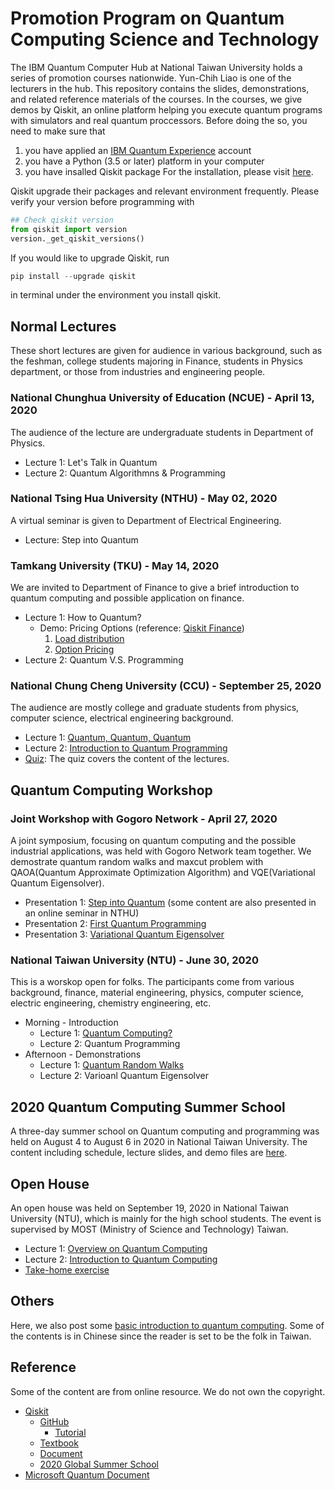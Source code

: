# Promotion Program on Quantum Computing Science and Technology
The IBM Quantum Computer Hub at National Taiwan University holds a series of promotion courses nationwide. Yun-Chih Liao is one of the lecturers in the hub. This repository contains the slides, demonstrations, and related reference materials of the courses.
In the courses, we give demos by Qiskit, an online platform helping you execute quantum programs with simulators and real quantum proccessors. Before doing the so, you need to make sure that 
1. you have applied an [IBM Quantum Experience](https://quantum-computing.ibm.com/) account
2. you have a Python (3.5 or later) platform in your computer
3. you have insalled Qiskit package
For the installation, please visit [here](https://github.com/ycldingo/IBMQ/blob/master/README.md). 

Qiskit upgrade their packages and relevant environment frequently. Please verify your version before programming with 
```python
## Check qiskit version
from qiskit import version
version._get_qiskit_versions()
```
If you would like to upgrade Qiskit, run
```python
pip install --upgrade qiskit
```
in terminal under the environment you install qiskit.

## Normal Lectures 
These short lectures are given for audience in various background, such as the feshman, college students majoring in Finance, students in Physics department, or those from industries and engineering people.

### National Chunghua University of Education (NCUE) - April 13, 2020
The audience of the lecture are undergraduate students in Department of Physics.
- Lecture 1: Let's Talk in Quantum
- Lecture 2: Quantum Algorithmns & Programming

### National Tsing Hua University (NTHU) - May 02, 2020
A virtual seminar is given to Department of Electrical Engineering.
- Lecture: Step into Quantum

### Tamkang University (TKU) - May 14, 2020
We are invited to Department of Finance to give a brief introduction to quantum computing and possible application on finance.
- Lecture 1: How to Quantum?
  - Demo: Pricing Options (reference: [Qiskit Finance](https://github.com/Qiskit/qiskit-tutorials/blob/4e76af1f26af57f3a1112318e5c611c52cf960de/qiskit/advanced/aqua/finance/simulation/european_call_option_pricing.ipynb))
    1. [Load distribution](https://github.com/ycldingo/QuantumComputer_tw/blob/master/demo/LoadDistribution.ipynb)
    2. [Option Pricing](https://github.com/ycldingo/QuantumComputer_tw/blob/master/demo/OptionPricing_butterfly.ipynb)
- Lecture 2: Quantum V.S. Programming

### National Chung Cheng University (CCU) - September 25, 2020
The audience are mostly college and graduate students from physics, computer science, electrical engineering background.
- Lecture 1: [Quantum, Quantum, Quantum](https://github.com/ycldingo/QuantumComputer_tw/blob/master/slides/CCU092520-QuantumQuantumQuantum.pdf)
- Lecture 2: [Introduction to Quantum Programming](https://github.com/ycldingo/QuantumComputer_tw/blob/master/slides/CCU092520-IntorductionToQuantumProgramming.pdf)
- [Quiz](https://forms.gle/kUZdNFa4N5WY7PjH8): The quiz covers the content of the lectures.

## Quantum Computing Workshop
### Joint Workshop with Gogoro Network - April 27, 2020
A joint symposium, focusing on quantum computing and the possible industrial applications, was held with Gogoro Network team together. We demostrate quantum random walks and maxcut problem with QAOA(Quantum Approximate Optimization Algorithm) and VQE(Variational Quantum Eigensolver).
- Presentation 1: [Step into Quantum](https://github.com/ycldingo/QuantumComputer_tw/blob/master/slides/Step%20into%20Quantum.pdf) (some content are also presented in an online seminar in NTHU)
- Presentation 2: [First Quantum Programming](https://github.com/ycldingo/QuantumComputer_tw/blob/master/slides/First%20Quantum%20Programming.pdf)
- Presentation 3: [Variational Quantum Eigensolver](https://github.com/ycldingo/QuantumComputer_tw/blob/master/slides/Variational%20Quantum%20Eigensolver.pdf)

### National Taiwan University (NTU) - June 30, 2020
This is a worskop open for folks. The participants come from various background, finance, material engineering, physics, computer science, electric engineering, chemistry engineering, etc. 
- Morning - Introduction
  - Lecture 1: [Quantum Computing?](https://github.com/ycldingo/QuantumComputer_tw/blob/master/slides/063020-QuantumComputing.pdf)
  - Lecture 2: Quantum Programming
- Afternoon - Demonstrations
  - Lecture 1: [Quantum Random Walks](https://github.com/ycldingo/QuantumComputer_tw/blob/master/slides/063020-QuantumRandomWalks.pdf)
  - Lecture 2: Varioanl Quantum Eigensolver


## 2020 Quantum Computing Summer School
A three-day summer school on Quantum computing and programming was held on August 4 to August 6 in 2020 in National Taiwan University. The content including schedule, lecture slides, and demo files are [here](https://github.com/ycldingo/QuantumComputing_2020Summer).

## Open House
An open house was held on September 19, 2020 in National Taiwan University (NTU), which is mainly for the high school students. The event is supervised by MOST (Ministry of Science and Technology) Taiwan.
- Lecture 1: [Overview on Quantum Computing](https://github.com/ycldingo/QuantumComputer_tw/blob/master/slides/OpenHouse091920-overview.pdf)
- Lecture 2: [Introduction to Quantum Computing](https://github.com/ycldingo/QuantumComputer_tw/blob/master/slides/OpenHouse091920-introduction.pdf)
- [Take-home exercise](https://github.com/ycldingo/QuantumComputer_tw/tree/master/exercise)

## Others
Here, we also post some [basic introduction to quantum computing](https://github.com/ycldingo/QuantumComputer_tw/blob/master/QA_QuantumComputer.ipynb). Some of the contents is in Chinese since the reader is set to be the folk in Taiwan.


## Reference
Some of the content are from online resource. We do not own the copyright.
- [Qiskit](https://qiskit.org/)
  - [GitHub](https://github.com/Qiskit)
    - [Tutorial](https://github.com/Qiskit/qiskit-tutorials)
  - [Textbook](https://qiskit.org/textbook/preface.html)
  - [Document](https://qiskit.org/documentation/)
  - [2020 Global Summer School](https://qiskit.org/events/summer-school/)
- [Microsoft Quantum Document](https://docs.microsoft.com/en-us/quantum/)
